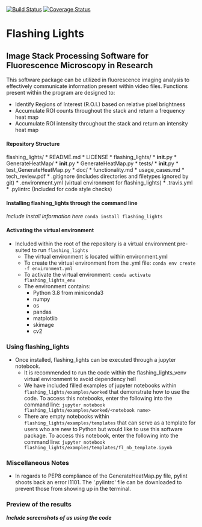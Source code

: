 [![Build Status](https://travis-ci.com/cmcalli716/flashing_lights.svg?branch=master)](https://travis-ci.com/cmcalli716/flashing_lights)
[![Coverage Status](https://coveralls.io/repos/github/cmcalli716/flashing_lights/badge.svg?branch=master)](https://coveralls.io/github/cmcalli716/flashing_lights?branch=master)
# Flashing Lights
## Image Stack Processing Software for Fluorescence Microscopy in Research
This software package can be utilized in fluorescence imaging analysis to
effectively communicate information present within video files.
Functions present within the program are
designed to:

* Identify Regions of Interest (R.O.I.) based on relative pixel brightness
* Accumulate ROI counts throughout the stack and return a frequency heat map
* Accumulate ROI intensity throughout the stack and return an intensity heat map

#### Repository Structure
flashing_lights/
    * README.md
    * LICENSE
    * flashing_lights/
        * __init__.py
        * GenerateHeatMap/
          * __init__.py
          * GenerateHeatMap.py
        * tests/
          * __init__.py
          * test_GenerateHeatMap.py
    * doc/
        * functionality.md
        * usage_cases.md
        * tech_review.pdf
    * .gitignore (includes directories and filetypes ignored by git)
    * .environment.yml (virtual environment for flashing_lights)
    * .travis.yml
    * .pylintrc (Included for code style checks)


#### Installing flashing_lights through the command line
*Include install information here* `conda install flashing_lights`

#### Activating the virtual environment
* Included within the root of the repository is a virtual environment
pre-suited to run `flashing_lights`
  * The virtual environment is located within environment.yml
  * To create the virtual environment from the .yml file:
  `conda env create -f environment.yml`
  * To activate the virtual environment:
  `conda activate flashing_lights_env`
  * The environment contains:
    * Python 3.8 from miniconda3
    * numpy
    * os
    * pandas
    * matplotlib
    * skimage
    * cv2

### Using flashing_lights
* Once installed, flashing_lights can be executed through a jupyter notebook.
  * It is recommended to run the code within the flashing_lights_venv
  virtual environment to avoid dependency hell
  * We have included filled examples of  jupyter notebooks
  within `flashing_lights/examples/worked` that demonstrate how to use the code.
  To access this notebooks, enter the following into the command line:
  `jupyter notebook flashing_lights/examples/worked/<notebook name>`
  * There are empty notebooks within `flashing_lights/examples/templates` that can serve
  as a template for users who are new to Python but would like to use this
  software package. To access this notebook, enter the following
  into the command line:
  `jupyter notebook flashing_lights/examples/templates/fl_nb_template.ipynb`

### Miscellaneous Notes
  * In regards to PEP8 compliance of the GenerateHeatMap.py file, pylint shoots back an error I1101.
  The '.pylintrc' file can be downloaded to prevent those from showing up in the terminal.

### Preview of the results

***Include screenshots of us using the code***
